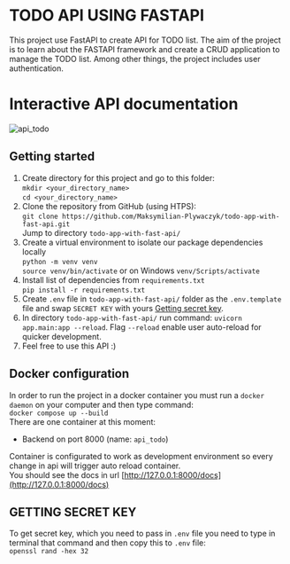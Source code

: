 # TODO API USING FASTAPI

This project use FastAPI to create API for TODO list. The aim of the project is to learn about the FASTAPI framework and create a CRUD application to manage the TODO list. Among other things, the project includes user authentication. 
# Interactive API documentation
![api_todo](https://user-images.githubusercontent.com/65869609/226204948-7921f5a7-32d3-4f3a-ba20-7a711b610803.png)
## Getting started

 1. Create directory for this project and go to this folder:\
  `mkdir <your_directory_name>`\
  `cd <your_directory_name>`
 2. Clone the repository from GitHub (using HTPS):\
	`git clone https://github.com/Maksymilian-Plywaczyk/todo-app-with-fast-api.git`
	<br/>
	Jump to directory `todo-app-with-fast-api/`
 3. Create a virtual environment to isolate our package dependencies locally\
	 `python -m venv venv`\
	 `source venv/bin/activate` or on Windows `venv/Scripts/activate`
 4. Install list of dependencies from `requirements.txt`\
	`pip install -r requirements.txt`
 5. Create `.env` file in `todo-app-with-fast-api/` folder as the `.env.template` file and swap `SECRET KEY` with yours [Getting secret key](#getting-secret-key).
6. In directory `todo-app-with-fast-api/` run command: `uvicorn app.main:app --reload`. Flag `--reload` enable user auto-reload for quicker development.
7. Feel free to use this API :)

## Docker configuration
In order to run the project in a docker container you must run a `docker daemon` on your computer and then type command:
<br/>
`docker compose up --build`
<br/>
There are one container at this moment:
 -   Backend on port 8000 (name: `api_todo`)

Container is configurated to work as development environment so every change in api will trigger auto reload container. 
<br/>
You should see the docs in url [http://127.0.0.1:8000/docs](http://127.0.0.1:8000/docs)

## GETTING SECRET KEY
To get secret key, which you need to pass in `.env` file you need to type in terminal that command and then copy this to `.env` file:
<br/>
`openssl rand -hex 32`
